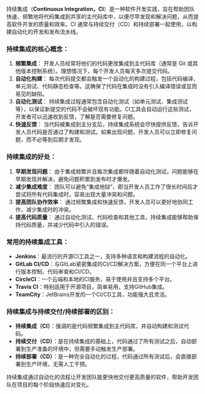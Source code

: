 持续集成（**Continuous Integration，CI**）是一种软件开发实践，旨在帮助团队快速、频繁地将代码集成到共享的主代码库中，以便尽早发现和解决问题，从而提高软件开发的质量和效率。CI 通常与持续交付（CD）和持续部署一起使用，以构建自动化的开发和发布流水线。

### 持续集成的核心概念：

1. **频繁集成**： 开发人员经常将他们的代码更改集成到主代码库（通常是 Git 或其他版本控制系统）。理想情况下，每个开发人员每天多次提交代码。
2. **自动化构建**： 每次代码提交都会触发一个自动化的构建过程，包括代码编译、单元测试、代码静态检查等。这确保了代码在集成时没有引入编译错误或显而易见的缺陷。
3. **自动化测试**： 持续集成过程通常包含自动化测试（如单元测试、集成测试等），以保证新提交的代码不会破坏现有功能。CI工具会自动运行这些测试，开发者可以迅速收到反馈，了解是否需要修复问题。
4. **快速反馈**： 当代码被集成到主分支后，持续集成系统会尽快提供反馈，告诉开发人员代码是否通过了构建和测试。如果出现问题，开发人员可以立即修复问题，而不必等到后期才发现。

### 持续集成的好处：

1. **早期发现问题**： 由于集成频繁并且每次集成都伴随着自动化测试，问题能够在早期发现并解决，避免问题积累到发布时才爆发。
2. **减少集成难度**： 团队可以避免“集成地狱”，即当开发人员工作了很长时间后才尝试将所有代码集成时，容易出现大量冲突和问题。
3. **提高团队协作效率**： 通过频繁集成和快速反馈，开发人员可以更好地协同工作，减少集成时的冲突。
4. **提高代码质量**： 通过自动化测试、代码检查和其他工具，持续集成能够帮助保持代码质量，并减少代码中引入的错误。

### 常用的持续集成工具：

- **Jenkins**：最流行的开源CI工具之一，支持多种语言和构建流程的自动化。
- **GitLab CI/CD**：与GitLab紧密集成的CI/CD解决方案，方便在同一个平台上进行版本控制、代码审查和CI/CD。
- **CircleCI**：一个云端和本地的CI服务，易于使用并且支持多个平台。
- **Travis CI**：特别适用于开源项目，简单易用，支持GitHub集成。
- **TeamCity**：JetBrains开发的一个CI/CD工具，功能强大且灵活。

### 持续集成与持续交付/持续部署的区别：

- **持续集成（CI）**：强调的是代码频繁集成到主代码库，并自动构建和测试代码。
- **持续交付（CD）**：是在持续集成的基础上，代码通过了所有测试之后，自动部署到生产准备的环境中，但需要手动触发生产部署。
- **持续部署（CD）**：是一种完全自动化的过程，代码通过所有测试后，会直接部署到生产环境，无需人工干预。

持续集成通过自动化的流程让开发团队能更快地交付更高质量的软件，帮助开发团队在项目的每个阶段快速应对变化。